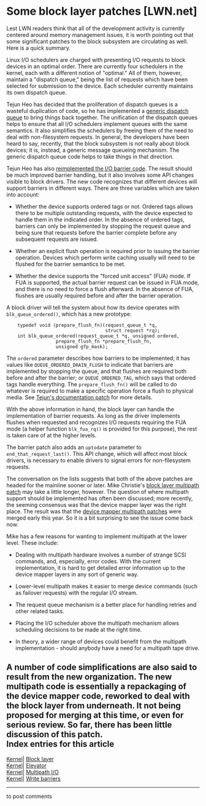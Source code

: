 # Some block layer patches [LWN.net]

Lest LWN readers think that all of the development activity is currently centered around memory management issues, it is worth pointing out that some significant patches to the block subsystem are circulating as well. Here is a quick summary. 

Linux I/O schedulers are charged with presenting I/O requests to block devices in an optimal order. There are currently four schedulers in the kernel, each with a different notion of "optimal." All of them, however, maintain a "dispatch queue," being the list of requests which have been selected for submission to the device. Each scheduler currently maintains its own dispatch queue. 

Tejun Heo has decided that the proliferation of dispatch queues is a wasteful duplication of code, so he has implemented a [generic dispatch queue](http://lwn.net/Articles/156273/) to bring things back together. The unification of the dispatch queues helps to ensure that all I/O schedulers implement queues with the same semantics. It also simplifies the schedulers by freeing them of the need to deal with non-filesystem requests. In general, the developers have been heard to say, recently, that the block subsystem is not really about block devices; it is, instead, a generic message queueing mechanism. The generic dispatch queue code helps to take things in that direction. 

Tejun Heo has also [reimplemented the I/O barrier code](http://lwn.net/Articles/156274/). The result should be much improved barrier handling, but it also involves some API changes visible to block drivers. The new code recognizes that different devices will support barriers in different ways. There are three variables which are taken into account: 

  * Whether the device supports ordered tags or not. Ordered tags allows there to be multiple outstanding requests, with the device expected to handle them in the indicated order. In the absence of ordered tags, barriers can only be implemented by stopping the request queue and being sure that requests before the barrier complete before any subsequent requests are issued. 

  * Whether an explicit flush operation is required prior to issuing the barrier operation. Devices which perform write caching usually will need to be flushed for the barrier semantics to be met. 

  * Whether the device supports the "forced unit access" (FUA) mode. If FUA is supported, the actual barrier request can be issued in FUA mode, and there is no need to force a flush afterward. In the absence of FUA, flushes are usually required before and after the barrier operation. 




A block driver will tell the system about how its device operates with `blk_queue_ordered()`, which has a new prototype: 
    
    
        typedef void (prepare_flush_fn)(request_queue_t *q, 
                                        struct request *rq);
        int blk_queue_ordered(request_queue_t *q, unsigned ordered,
    		          prepare_flush_fn *prepare_flush_fn,
    		          unsigned gfp_mask);
    

The `ordered` parameter describes how barriers to be implemented; it has values like `QUEUE_ORDERED_DRAIN_FLUSH` to indicate that barriers are implemented by stopping the queue, and that flushes are required both before and after the barrier; or `QUEUE_ORDERED_TAG`, which says that ordered tags handle everything. The `prepare_flush_fn()` will be called to do whatever is required to make a specific operation force a flush to physical media. See [Tejun's documentation patch](/Articles/157209/) for more details. 

With the above information in hand, the block layer can handle the implementation of barrier requests. As long as the driver implements flushes when requested and recognizes I/O requests requiring the FUA mode (a helper function `blk_fua_rq()` is provided for this purpose), the rest is taken care of at the higher levels. 

The barrier patch also adds an `uptodate` parameter to `end_that_request_last()`. This API change, which will affect most block drivers, is necessary to enable drivers to signal errors for non-filesystem requests. 

The conversation on the lists suggests that both of the above patches are headed for the mainline sooner or later. Mike Christie's [block layer multipath patch](http://lwn.net/Articles/156058/) may take a little longer, however. The question of where multipath support should be implemented has often been discussed; more recently, the seeming consensus was that the device mapper layer was the right place. The result was that the [device mapper multipath patches](http://lwn.net/Articles/124703/) were merged early this year. So it is a bit surprising to see the issue come back now. 

Mike has a few reasons for wanting to implement multipath at the lower level. These include: 

  * Dealing with multipath hardware involves a number of strange SCSI commands, and, especially, error codes. With the current implementation, it is hard to get detailed error information up to the device mapper layers in any sort of generic way. 

  * Lower-level multipath makes it easier to merge device commands (such as failover requests) with the regular I/O stream. 

  * The request queue mechanism is a better place for handling retries and other related tasks. 

  * Placing the I/O scheduler above the multipath mechanism allows scheduling decisions to be made at the right time. 

  * In theory, a wider range of devices could benefit from the multipath implementation - should anybody have a need for a multipath tape drive. 




A number of code simplifications are also said to result from the new organization. The new multipath code is essentially a repackaging of the device mapper code, reworked to deal with the block layer from underneath. It not being proposed for merging at this time, or even for serious review. So far, there has been little discussion of this patch.  
Index entries for this article  
---  
[Kernel](/Kernel/Index)| [Block layer](/Kernel/Index#Block_layer)  
[Kernel](/Kernel/Index)| [Elevator](/Kernel/Index#Elevator)  
[Kernel](/Kernel/Index)| [Multipath I/O](/Kernel/Index#Multipath_IO)  
[Kernel](/Kernel/Index)| [Write barriers](/Kernel/Index#Write_barriers)  
  


* * *

to post comments 
